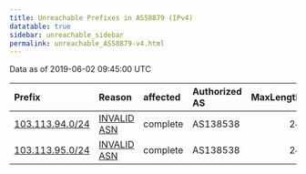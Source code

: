 ```yaml
---
title: Unreachable Prefixes in AS58879 (IPv4)
datatable: true
sidebar: unreachable_sidebar
permalink: unreachable_AS58879-v4.html
---
```


Data as of 2019-06-02 09:45:00 UTC


<div class="datatable-begin"></div>

| Prefix                                                   | Reason                                                                                                 | affected   | Authorized AS   |   MaxLength | Anchor                                       |   unreachable /24s |
|:---------------------------------------------------------|:-------------------------------------------------------------------------------------------------------|:-----------|:----------------|------------:|:---------------------------------------------|-------------------:|
| [103.113.94.0/24](https://stat.ripe.net/103.113.94.0/24) | [INVALID ASN](https://rpki-validator.ripe.net/announcement-preview?asn=AS58879&prefix=103.113.94.0/24) | complete   | AS138538        |          24 | [APNIC](unreachable_APNIC_RPKI_Root-v4.html) |                  1 |
| [103.113.95.0/24](https://stat.ripe.net/103.113.95.0/24) | [INVALID ASN](https://rpki-validator.ripe.net/announcement-preview?asn=AS58879&prefix=103.113.95.0/24) | complete   | AS138538        |          24 | [APNIC](unreachable_APNIC_RPKI_Root-v4.html) |                  1 |

<div class="datatable-end"></div>